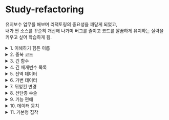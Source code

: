 # Study-refactoring

유지보수 업무를 해보며 리팩토링의 중요성을 깨닫게 되었고,  
내가 짠 소스를 꾸준히 개선해 나가며 버그를 줄이고 코드를 깔끔하게 유지하는 실력을 키우고 싶어 학습하게 됨.

<details markdown="1">
<summary> 1. 이해하기 힘든 이름 </summary>    
깔끔한 코드에서 가장 중요한 것 중 하나가 바로 "좋은 이름"이다.
역할에 대해 직관적이여야한다.

#### 1. 함수 선언 변경하기

좋은 이름을 찾아내는 방법  
-> 좋은 이름을 가진 함수는 소스를 보지 않고 이름만 보고도 이해할 수 있다.   
-> 함수에 주석을 작성한 다음, 주석을 함수 이름으로 만들어 본다.

```
--old
private void studyReviews(GHIssue issue) throws IOException {
    List<GHIssueComment> comments = issue.getComments();
    for (GHIssueComment comment : comments) {
      usernames.add(comment.getUserName());
      reviews.add(comment.getBody());
    }
}
    
    
--new
/**
 * 스터디 리뷰 이슈에 작성되어 있는 리뷰어 목록과 리뷰를 읽어온다.
 */
private void loadReviews(GHIssue issue) throws IOException {
  List<GHIssueComment> comments = issue.getComments();
  for (GHIssueComment comment : comments) {
    usernames.add(comment.getUserName());
    reviews.add(comment.getBody());
  }
}
```

#### 2. 변수 이름 변경하기
더 많이 사용되는 변수일수록 그 이름이 더 중요하다.
```
-- old
List<GHIssueComment> comments = issue.getComments();
for (GHIssueComment comment : comments) {
  usernames.add(comment.getUserName());
  this.reviews.add(comment.getBody());
}

-- new
/**
 * 리뷰를 읽어오는 함수이기 떄문에 좀 더 구체적인 네이밍
*/
List<GHIssueComment> reviews = issue.getComments();
for (GHIssueComment review : reviews) {
  usernames.add(review.getUserName());
  this.reviews.add(review.getBody());
}
```

#### 3. 필드 이름 바꾸기
```
-- old
private Set<String> usernames = new HashSet<>();

-- new
/**
 * 리뷰어들의 이름이기에 좀 더 구체적인 네이밍
*/
private Set<String> reviewers = new HashSet<>();
```
</details>

<details markdown="2">
<summary> 2. 중복 코드 </summary>    

- 중복코드의 단점
비슷한지, 완전히 동일한 코드인지 주의 깊게 봐야한다.
코드를 변경할 때, 동일한 모든 곳의 코드를 변경해야 한다.

- 사용할 수 있는 리팩토링 기술  
동일한 코드를 여러 메소드에서 사용하는 경우, 함수 추출하기 (Extract Function)  
코드가 비슷하게 생겼지만 완전히 같지는 않은 경우, 코드 분리하기 (Slide Statements)  
여러 하위 클래스에 동일한 코드가 있다면, 메소드 올리기 (Pull Up Method)   

#### 1. 필드 이름 바꾸기
"의도"와 "구현" 분리하기  
무슨 일을 하는 코드인지 알아내려고 노력해야 하는 코드라면 해당 코드를 함수로 분리하고 함수 이름으로 "무슨 일을 하는지" 표현할 수 있다.  
거대한 함수 안에 들어있는 주석은 추출한 함수를 찾는데 있어서 좋은 단서가 될 수 있다.  
```
-- old
GitHub gitHub = GitHub.connect();
GHRepository repository = gitHub.getRepository("me/live-study");
GHIssue issue = repository.getIssue(30);

-- new
GHIssue issue = getGhIssue(30); 
...
private GHIssue getGhIssue(int eventId) { // 함수 이름으로 표현
    GitHub gitHub = GitHub.connect();
    GHRepository repository = gitHub.getRepository("me/live-study");
    GHIssue issue = repository.getIssue(eventId);
    return issue;
}
```

#### 2. 코드 정리하기  
관련있는 코드끼리 묶여있어야 코드를 더 쉽게 이해할 수 있다.  
함수에서 사용할 변수를 상단에 미리 정의하기 보다는, 해당 변수를 사용하는 코드 바로 위에 선언하자.  
관련있는 코드끼리 묶은 다음, 함수 추출하기를 사용해서 더 깔끔하게 분리할 수도 있다.  
```
-- old
Set<String> reviewers = new HashSet<>();
GitHub gitHub = GitHub.connect();
...
issue.getComments().forEach(c -> reviewers.add(c.getUserName()));
        
-- new
Set<String> reviewers = new HashSet<>(); // 해당 변수를 사용하는 코드 바로 위에 선언.
issue.getComments().forEach(c -> reviewers.add(c.getUserName()));
```

#### 3. 메소드 올리기
중복 코드는 당장은 잘 동작하더라도 미래에 버그를 만들어 낼 빌미를 제공한다.  
예) A에서 코드를 고치고, B에는 반영하지 않은 경우  
비슷하지만 일부 값만 다른 경우라면, "함수 매개변수화 하기" 리팩토링을 적용한 이후에, 이 방법을 사용할 수 있다.  
</details>


<details markdown="3">
<summary> 3. 긴 함수</summary>  
-짧은함수 vs 긴함수  

함수가 길 수록 더 이해하기 어렵다 vs 짧은 함수는 더 많은 문맥전환을 필요로 한다.  
작은함수에 "좋은 이름"을 사용했다면 해당 함수의 코드를 보지 않고도 이해할 수 있다.  
어떤 코드에 "주석"을 남기고 싶다면, 주석 대신 함수를 만들고 함수의 이름으로 "의도"를 표현하면 된다.  

-사용할 수 있는 리팩토링 기술  

99%는 "함수 추출하기"로 해결 가능하다.  
함수로 분리하면서 해당 함수로 전달해야 할 매개변수가 많아진다면 다음과 같은 리팩토링을 고려해볼 수 있다.  
"임시 변수를 질의 함수로 바꾸기"  
"매개변수 객체 만들기"  
"객체 통째로 넘기기"  
  
"조건문 분해하기"를 사용해 조건문을 분리할 수 있다.  
같은 조건으로 여러개의 Switch문이 있다면, "조건문을 다형성으로 바꾸기"를 사용할 수 있다.  
반복문 안에서 여러 작업을 하고 있어서 하나의 메소드로 추출하기 어렵다면, "반복문 쪼개기"를 적용할 수 있다.  


#### 1. 임시 변수를 질의 함수로 바꾸기
변수를 사용하면 반복해서 동일한 식을 계산하는 것을 피할 수 있고, 이름을 사용해 의미를 표현할 수도 있다.
긴 함수를 리팩토링할 때, 그러한 임시 변수를 함수로 추출하여 분리한다면 뺴낸 함수로 전달해야 할 매개변수를 줄일 수 있다.

```
-- old
파라미터가 너무 많다고 생각이 될 때, 구현부를 메소드로 빼는 방법이 있다.
participants.forEach(p -> {
    long count = p.homework().values().stream()
            .filter(v -> v == true)
            .count();
    double rate = count * 100 / totalNumberOfEvents;

    // 파라미터가 너무 많다.
    String markdownForHomework = String.format("| %s %s | %.2f%% |\n", p.username(), checkMark(p, totalNumberOfEvents), rate);
    writer.print(markdownForHomework);
});

-- new
participants.forEach(p -> {
    String markdownForHomework = getMarkdownForParticipant(totalNumberOfEvents, p); 
    writer.print(markdownForHomework);
});

private double getRate(int totalNumberOfEvents, Participant p) {
    long count = p.homework().values().stream()  
    ...
    return rate;
}

private String getMarkdownForParticipant(int totalNumberOfEvents, Participant p) {
    String markdownForHomework = String.format("| %s %s | %.2f%% |\n", p.username(), checkMark(p, totalNumberOfEvents), getRate(totalNumberOfEvents, p));
    return markdownForHomework;
}
```

#### 2. 매개변수 객체 만들기  
같은 매개변수들이 여러 메소드에 걸쳐 나타난다면 그 매개변수들을 묶은 자료 구조를 만들 수 있다.  
그렇게 만든 자료구조는 :   
	- 해당 데이터간의 관계를 보다 명시적으로 나타낼 수 있다.  
	- 함수에 전달할 매개변수 개수를 줄일 수 있다.  
	- 도메인을 이해하는데 중요한 역할을 하는 클래스로 발전할 수도 있다.  
  
```
-- old
여러 메소드에서 반복되는 필드(totalNumberOfEvents)가 있다면 전역변수로 적용하는 것도 방법이다.

writer.print(header(totalNumberOfEvents, participants.size()));
...

private double getRate(int totalNumberOfEvents, Participant p) 
...
  
private String getMarkdownForParticipant(int totalNumberOfEvents, Participant p) 
...

-- new

private int totalNumberOfEvents;

public StudyDashboard(int totalNumberOfEvents) {
    this.totalNumberOfEvents = totalNumberOfEvents;
}
...
StudyDashboard studyDashboard = new StudyDashboard(15);
```


#### 3. 객체 통째로 넘기기
하나의 객체에서 구할 수 있는 여러 값들을 함수에 전달하는 경우, 해당 매개변수를 객체 하나로 교체할 수 있다.
이로써 매개변수 목록을 줄일 수 있다.

```
-- old
private String getMarkdownForParticipant(int totalNumberOfEvents, Participant p) {
	String markdownForHomework = String.format("| %s %s | %.2f%% |\n", p.username(), 
					checkMark(p, totalNumberOfEvents), getRate(totalNumberOfEvents, p));
	return markdownForHomework;
}

-- new
private String getMarkdownForParticipant(Participant participant) { // 객체를 통째로 넘긴다.
	return String.format("| %s %s | %.2f%% |\n", participant.username(),
                checkMark(participant.homework(), this.totalNumberOfEvents),
		participant.getRate(this.totalNumberOfEvents);
}

```



#### 4. 함수를 명령으로 바꾸기  
함수를 독립적인 객체인, Command로 만들어 사용할 수 있다.  
커맨드 패턴을 적용하면 다음과 같은 장점을 취할 수 있다.  
- 부가적인 기능으로 undo 기능을 만들 수도 있다.  
- 더 복잡한 기능을 구현하는데 필요한 여러 메소드를 추가할 수 있다.  
- 상속이나 템플릿을 활용할 수도 있다.  
- 복잡한 메소드를 여러 메소드나 필드를 활용해 쪼갤 수도 있다.  


#### 5. 조건문 분해하기  
여러 조건에 따라 달라지는 코드를 작성하다 보면 함수가 길어지게 된다.  
"조건"과 "액션" 모두 "의도"를 표현해야한다.  
"함수 추출하기"와 동일한 리팩토링이지만 의도만 다를 뿐이다.  

#### 6. 반복문 쪼개기
반복문을 여러개로 쪼개면 보다 쉽게 이해하고 수정할 수 있다.
```
# 반복문 쪼개기
-- old
for (int index = 1 ; index <= totalNumberOfEvents ; index++) {
	int eventId = index;
	service.execute(new Runnable() {
	@Override
	public void run() {
	try {
		GHIssue issue = repository.getIssue(eventId);
		List<GHIssueComment> comments = issue.getComments();

		for (GHIssueComment comment : comments) {
			Participant participant = findParticipant(comment.getUserName(), participants);
			participant.setHomeworkDone(eventId);
		}
		...
-- new
for (int index = 1 ; index <= totalNumberOfEvents ; index++) {
            int eventId = index;
            service.execute(() -> {
                try {
                    GHIssue issue = repository.getIssue(eventId);
                    checkHomework(issue.getComments(), participants, eventId);
              ...

private void checkHomework(List<GHIssueComment> comments, List<Participant> participants, int eventId) {
        for (GHIssueComment comment : comments) {
            Participant participant = findParticipant(comment.getUserName(), participants);
            participant.setHomeworkDone(eventId);
	}
}
	

# 메소드 추출하기
-- old
private void print() throws IOException, InterruptedException {
        GitHub gitHub = GitHub.connect();
        GHRepository repository = gitHub.getRepository("whiteship/live-study");
        List<Participant> participants = new CopyOnWriteArrayList<>();

        ExecutorService service = Executors.newFixedThreadPool(8);
        CountDownLatch latch = new CountDownLatch(totalNumberOfEvents);
	
	...

-- new
의미를 부여하여 가능한한 함수로 리팩토링함.
private void print() throws IOException, InterruptedException {
        checkGithubIssues(getGhRepository());
	new StudyPrinter(this.totalNumberOfEvents, this.participants, PrinterMode.MARKDOWN).execute();
}

private GHRepository getGhRepository() throws IOException {
	GitHub gitHub = GitHub.connect();
        return gitHub.getRepository("me/live-study");
}
...
```

#### 7. 조건문을 다형성으로 바꾸기  
여러 타입에 따라 각기 다른 로직으로 처리해야 하는 경우에 다형성을 적용해서 조건문을 보다 명확하게 분리할 수 있다.  
공통으로 사용되는 로직은 상위 클래스에 두고 달라지는 부분만 하위 클래스에 둠으로써, 달라지는 부분만 강조할 수 있다.  

</details>




<details markdown="4">
<summary> 4. 긴 매개변수 목록 </summary>    

어떤 함수에 매개변수가 많을수록 함수의 역할을 이해하기 힘들어진다.  
- 과연 그 함수는 한가지 일을 하고 있는게 맞는가?  
- 불필요한 매개변수는 없는가?  
- 하나의 자료구조로 뭉칠 수 있는 매개변수 목록은 없는가?  

#### 1. 매개변수를 질의 함수로 바꾸기  
함수의 매개변수 목록은 함수의 다양성을 대변하며, 짧을수록 이해하기 좋다.  
어떤 한 매개변수를 다른 매개변수를 통해 알아낼 수 있다면 "중복 매개변수"라 생각할 수 있다.  
매개변수에 값을 전달하는 것은 "함수를 호출하는 쪽"의 책임이다. 가능하면 함수를 호출하는 쪽의 책임을 줄이고 함수 내부에서 책임지도록 노력한다.  
  
```
-- old
public double finalPrice() {
	double basePrice = this.quantity * this.itemPrice;
	int discountLevel = this.quantity > 100 ? 2 : 1;
        return this.discountedPrice(basePrice, discountLevel);
}

private double discountedPrice(double basePrice, int discountLevel) {
	return discountLevel == 2 ? basePrice * 0.9 : basePrice * 0.95;
}

-- new
public double finalPrice() {
	double basePrice = this.quantity * this.itemPrice;
	return this.discountedPrice(basePrice);
}

private int discountLevel() {
	return this.quantity > 100 ? 2 : 1;
}

private double discountedPrice(double basePrice) { // 매개변수로 전달할 필요 없이 함수를 호출해 사용.
	return discountLevel() == 2 ? basePrice * 0.9 : basePrice * 0.95;
}
```

#### 2. 플래그 인수 제거하기
플래그는 보통 함수에 매개변수로 전달해서, 함수 내부의 로직을 분기하는데 사용한다.  
플래그를 사용한 함수는 차이를 파악하기 어렵다.  
- bookConcert(customer, false), bookConcert(customer, true)  
- bookConcert(customer), bookConcert(customer)  
조건문 분해하기를 활용할 수 있다.  
 
```
-- old
public LocalDate deliveryDate(Order order, boolean isRush) {
	if (isRush) {
		int deliveryTime = switch (order.getDeliveryState()) {
			case "WA", "CA", "OR" -> 1;
			case "TX", "NY", "FL" -> 2;
			default -> 3;
		};
		return order.getPlacedOn().plusDays(deliveryTime);
        } else {
	...

assertEquals(placedOn.plusDays(1), shipment.deliveryDate(orderFromWA, true));
assertEquals(placedOn.plusDays(2), shipment.deliveryDate(orderFromWA, false));

-- new
플래그성 파라미터를 제거하고 조금 더 코드를 명시적으로 만든다.
public LocalDate regularDeliveryDate(Order order) {
	int deliveryTime = switch (order.getDeliveryState()) {
		case "WA", "CA" -> 2;
		case "OR", "TX", "NY" -> 3;
		default -> 4;
        };
	return order.getPlacedOn().plusDays(deliveryTime);
}

assertEquals(placedOn.plusDays(1), shipment.rushDeliveryDate(orderFromWA));
assertEquals(placedOn.plusDays(2), shipment.regularDeliveryDate(orderFromWA));

```

#### 3. 여러 함수를 클래스로 묶기  

비슷한 매개변수 목록을 여러 함수에서 사용하고 있다면 해당 메소드를 모아서 클래스를 만들 수 있다.  
클래스 내부로 메소드를 옮기고, 데이터를 필드로 만들면 메소드에 전달해야 하는 매개변수 목록도 줄일 수 있다.  


</details>


<details markdown="5">
<summary> 5. 전역 데이터 </summary>    
전역 데이터는 아무곳에서나 변경될 수 있다는 문제가 있다.  
어떤 코드로 인해 값이 바뀐 것인지 파악하기 어렵다.  
클래스 변수(필드)도 비슷한 문제를 겪을 수 있다.  
"변수 캡슐화하기"를 적용해서 접근을 제어하거나 어디서 사용하는지 파악하기 쉽게 만들 수 있다.  
  
#### 1. 변수 캡슐화 하기
메소드는 점진적으로 새로운 메소드로 변경할 수 있으나, 데이터는 한번에 모두 변경해야한다.  
데이터가 사용되는 범위가 클수록 캡슐화를 하는 것이 더 중요해진다.  
- 함수를 사용해서 값을 변경하면 보다 쉽게 검증 로직을 추가하거나 변경에 따르는 후속 작업을 추가하는 것이 편리하다.  
불면 데이터의 경우에는 이런 리팩토링을 적용할 필요가 없다.  

```
-- old
public static Integer targetTemperature = 70;
public static Boolean heating = true;
...
Thermostats.targetTemperature = -1111600;
Thermostats.fahrenheit = false;
..

-- new
private getter/setter를 사용하여 캡슐화 하여 validation, notify 등 후속작업의 편리성을 가져갈 수 있다.

Thermostats.setTargetTemperature(68);
Thermostats.setReadInFahrenheit(false);
...
private static Integer targetTemperature = 70;
private static Boolean heating = true;
...

public static void setHeating(Boolean heating) {
	// TODO validation
        Thermostats.heating = heating;
        // TODO notify
}
...
```
</details>



<details markdown="6">
<summary> 6. 가변 데이터 </summary>    
데이터를 변경하다보면 예상치 못했던 결과나 해결하기 어려운 버그가 발생하기도 한다.
함수형 프로그래밍 언어는 데이터를 변경하지 않고 복사본을 전달한다.
하지만 그 밖의 프로그래밍 언어는 데이터 변경을 허용하고 있다.
따라서 변경되는 데이터 사용 시 발생할 수 있는 리스크를 관리할 수 있는 방법을 적용하는 것이 좋다.

#### 1.변수 쪼개기
어떤 변수가 여러번 재할당 되어도 적절한 경우  
- 반복문에서 순회하는데 사용하는 변수 또는 인덱스  
- 값을 축적시키는데 사용하는 변수  
  
그 밖에 경우에 재할당 되는 변수가 있면 해당 변수는 여러 용도로 사용되는 것이며 변수를 분리해야 더 이해하기 좋은 코드를 만들 수 있다.  
- 변수 하나 당 하나의 책임을 지도록 만든다.  
- 상수를 활용하자. js의 const, 자바의 final  

```
1. final 키워드를 활용해 값의 고정을 명확하게 표현한다.
-- old

double acc = primaryForce / mass;
result = 0.5 * acc * primaryTime * primaryTime;

if (secondaryTime > 0) {
	double primaryVelocity = acc * delay;
	acc = (primaryForce + secondaryForce) / mass;
	result += primaryVelocity * secondaryTime + 0.5 * acc * secondaryTime + secondaryTime;
	...
}

-- new 

final double primaryAcceleration = primaryForce / mass;
result = 0.5 * primaryAcceleration * primaryTime * primaryTime;

if (secondaryTime > 0) {
	final double primaryVelocity = primaryAcceleration * delay;
	final double secondaryAcceleration = (primaryForce + secondaryForce) / mass;
	result += primaryVelocity * secondaryTime + 0.5 * secondaryAcceleration * secondaryTime + secondaryTime;
}
	...


2. input 파라미터를 그대로 사용하는것보다 변수를 사용하여 명확하게 표현한다.
-- old 

public double discount(double inputValue, int quantity) {
        if (inputValue > 50) inputValue = inputValue - 2;
        if (quantity > 100) inputValue = inputValue - 1;
        return inputValue;
}
    
-- new

public double discount(double inputValue, int quantity) {
        double result = inputValue;
        if (inputValue > 50) result -= 2;
        if (quantity > 100) result -= 1;
        return result;
}
```


#### 2. 질의 함수와 변경 함수 분리하기
"눈에 띌만한" 사이드 이팩트 없이 값을 조회할 수 있는 메소드는 테스트 하기도 쉽고, 메소드를 이동하기도 편하다.  
  
명령-조회 분리 규칙:  
- 어떤 값을 리턴하는 함수는 사이드 이팩트가 없어야 한다.  


```
1. 명확한 함수의 사용을 위해 조회와 알람 함수를 분리한다.
-- old
public String alertForMiscreant(List<Person> people) {
        for (Person p : people) {
            if (p.getName().equals("Don")) {
                setOffAlarms();
                return "Don";
            }

            if (p.getName().equals("John")) {
                setOffAlarms();
                return "John";
            }
        }
        return "";
}
-- new 
public void alertForMiscreant(List<Person> people) {
        if(!findMiscreant(people).isBlank()) setOffAlarms();
}

public String findMiscreant(List<Person> people) {
        for (Person p : people) {
            if (p.getName().equals("Don")) return "Don";
            if (p.getName().equals("John")) return "John";
        }

        return "";
}
```


#### 3. 세터 제거하기
세터를 제공한다는 것은 해당 필드가 변경될 수 있다는 것을 뜻한다.  
객체 생성시 처음 설정된 값이 변경될 필요가 없다면 해당 값을 설정할 수 있는 생성자를 만들고 세터를 제거해서 변경될 수 있는 가능성을 제거해야 한다.  


#### 4. 파생 변수를 질의 함수로 바꾸기  
변경할 수 있는 데이터를 최대한 줄이도록 노력해야 한다.  
계산해서 알아낼 수 있는 변수는 제거할 수 있다.  
- 계산 자체가 데이터의 의미를 잘 표현하는 경우도 있다.  
- 해당 변수가 어디선가 잘못된 값으로 수정될 수 있는 가능성을 제거할 수 있다.  
계산에 필요한 데이터가 변하지 않는 값이라면, 계산의 결과에 해당하는 데이터 역시 불변 데이터기 때문에 해당 변수는 그대로 유지할 수 있다.  
  
```
1. 계산해서 알아낼 수 있는 변수는 제거한다. 
-- old
public Discount(double baseTotal) {
        this.baseTotal = baseTotal;
}

public double getDiscountedTotal() {
        return this.discountedTotal;
}

public void setDiscount(double number) {
        this.discount = number;
        this.discountedTotal = this.baseTotal - this.discount;
}
    
-- new
public double getDiscountedTotal() {
        return calculatedDiscountedTotal();
}

private double calculatedDiscountedTotal() {
        return this.baseTotal - this.discount;
}


2. 1번과 마찬가지로 계산해서 알아낼 수 있는 production 변수를 제거한다.
-- old
public void applyAdjustment(double adjustment) {
        this.adjustments.add(adjustment);
        this.production += adjustment;
}

public double getProduction() {
        return this.production;
}

-- new
public void applyAdjustment(double adjustment) {
        this.adjustments.add(adjustment);
}

public double getProduction() {
        return this.adjustments.stream().reduce((double) 0, Double::sum);
}
```

#### 5. 참조를 값으로 바꾸기
값 객체는 객체가 가진 필드의 값으로 동일성을 확인한다.  
값 객체는 변하지 않는다.  
어떤 객체의 변경 내역을 다른 곳으로 전파시키고 싶다면 레퍼런스, 아니라면 값 객체를 사용한다.  
이러한 경우 값이 같더라도 다른 객체로 판단할 수 있기 때문에 equals, hascode를 재정의 해야한다.

</details>

<details markdown="7">
<summary> 7. 뒤엉킨 변경 </summary>    
소프트웨어는 변경에 유연하게(soft) 대처할 수 있어야 한다.  
    
어떤 한 모듈이(함수 또는 클래스가) 여러가지 이유로 다양하게 변경되어야 하는 상황.  
예) 새로운 결제 방식을 도입하거나, DB를 변경할 때 동일한 클래스에 여러 메소드를 수정해야 하는 경우.  
  
서로 다른 문제는 서로 다른 모듈에서 해결해야 한다.  
- 모듈의 책임이 분리되어 있을수록 해당 문맥을 더 잘 이해할 수 있으며 다른 문제는 신경쓰지 않아도 된다.  
  
좋은 소프트웨어는 응집도는 높아야하고 결합도는 낮아야 한다.  
응집도 : 얼마나 관련있는 것들이 한 곳에 잘 밀집되어 있는가.  
결합도 : 관련없는 것들이 서로 얼마나 의존하고 있는가.  
  
#### 1. 단계 쪼개기

서로 다른 일을 하는 코드를 각기 다른 모듈로 분리한다.  
- 그래야 어떤 것을 변경해야 할 때, 그것과 관련있는 것만 신경쓸 수 있다.  
  
여러 일을 하는 함수의 처리 과정을 각기 다른 단계로 구분할 수 있다.  
예) 전처리 -> 주요 작업 -> 후처리  
예) 컴파일러: 텍스트 읽어오기 -> 실행 가능한 형태로 변경  
  
서로 다른 데이터를 사용한다면 단계를 나누는데 있어 중요한 단서가 될 수 있다.  
중간 데이터를 만들어 단계를 구분하고 매개변수를 줄이는데 활요할 수 있다.  


```
-- old
public double priceOrder(Product product, int quantity, ShippingMethod shippingMethod) {
	final double basePrice = product.basePrice() * quantity;
        final double discount = Math.max(quantity - product.discountThreshold(), 0)
                * product.basePrice() * product.discountRate();
        final double shippingPerCase = (basePrice > shippingMethod.discountThreshold()) ?
                shippingMethod.discountedFee() : shippingMethod.feePerCase();
        final double shippingCost = quantity * shippingPerCase;
        final double price = basePrice - discount + shippingCost;
        return price;
}

-- new
// 하는 일에 따라 각기 다른 함수로 분리  

public double priceOrder(Product product, int quantity, ShippingMethod shippingMethod) {
        final PriceData priceData = calculatePriceData(product, quantity);
        return applyShipping(priceData, shippingMethod);
}

private PriceData calculatePriceData(Product product, int quantity) {
        final double basePrice = product.basePrice() * quantity;
        final double discount = Math.max(quantity - product.discountThreshold(), 0)
                * product.basePrice() * product.discountRate();

        return new PriceData(basePrice, discount, quantity); // 중간 데이터를 만들어 매개변수를 줄인다.
}

private double applyShipping(PriceData priceData, ShippingMethod shippingMethod) {
        final double shippingPerCase = (priceData.basePrice() > shippingMethod.discountThreshold()) ?
                shippingMethod.discountedFee() : shippingMethod.feePerCase();
        final double shippingCost = priceData.quantity() * shippingPerCase;
        return priceData.basePrice() - priceData.discount() + shippingCost;
}


```

#### 2. 함수 옮기기
모듈화가 잘 된 소프트웨어는 최소한의 지식만으로 프로그램을 변경할 수 있다.  
관련있는 함수나 필드가 모여있어야 더 쉽게 찾고 이해할 수 있다.  
하지만 관련있는 함수나 필드가 항상 고정적인 것은 아니기 때문에 때에 따라 옮겨야 할 필요가 있다.
  
함수를 옮겨야 하는 경우  
- 해당 함수가 다른 문맥(클래스)에 있는 데이터(필드)를 더 많이 참조하는 경우.  
- 해당 함수를 다른 클라이언트(클래스)에서도 필요로 하는 경우.  
  


#### 3. 클래스 추출하기  
클래스가 다루는 책임이 많아질수록 클래스가 점차 커진다.  
  
클래스를 쪼개는 기준  
- 데이터나 메소드 중 일부가 매우 밀접한 관련이 있는 경우.  
- 일부 데이터가 대부분 같이 바뀌는 경우.  
- 데이터 또는 메소드 중 일부를 삭제한다면 어떻게 될 것인가?    


하위 클래스를 만들어 책임을 분산 시킬 수도 있다.  

```
-- old  

private String officeAreaCode;
private String officeNumber;

public String telephoneNumber() {
	return this.officeAreaCode + " " + this.officeNumber;
}

-- new
// 하위 클래스로 위임.

private final TelephoneNumber telephoneNumber;
public String telephoneNumber() {
        return this.telephoneNumber.toString();
}

```
</details>


<details markdown="8">
<summary> 8. 산탄총 수술 </summary>    
  
어떤 한 변경 사항이 생겼을 때 여러 모듈을 수정해야 하는 상황. ("한가지" 변경사항으로 "여러 모듈" 수정)  
변경 사항이 여러곳에 흩어진다면 찾아서 고치기도 어렵고 중요한 변경 사항을 놓칠 수 있는 가능성도 생긴다.  
  
#### 1. 필드 옮기기

좋은 데이터 구조를 가지고 있다면, 해당 데이터에 기반한 어떤 행위를 코드로(메소드나 함수)옮기는 것도 간편하고 단순해진다.  
처음에는 타당해 보였던 설게적인 의사 결정도 프로그램이 다루고 있는 도메인과 데이터 구조에 대해 더 많이 익혀나가면서, 틀린 의사 결정으로 바뀌는 경우도 있다.  
  
필드를 옮기는 단서:  
- 어떤 데이터를 항상 어떤 클래스와 함께 전달하는 경우.  
- 어떤 클래스를 변경할 때 다른 클래스에 있는 필드를 변경해야 하는 경우.  
- 여러 클래스에 동일한 필드를 수정해야 하는 경우.  
  
```
// discountRate 필드를 CustomerContract 클래스로 옮겨 변경 사항이 발생했을때 대처하기 수월하게 리팩토링.

-- Customer Class
private CustomerContract contract;

public Customer(String name, double discountRate) {
	this.name = name;
        this.contract = new CustomerContract(dateToday(), discountRate);
}

public double getDiscountRate() {
        return this.contract.getDiscountRate();
}

```

#### 2. 함수 인라인
"함수 추출하기"의 반대에 해당하는 리팩토링  
간혹, 함수 본문(소스)이 함수 이름 만큼 또는 그보다 더 잘 의도를 표현하는 경우도 있다.  
  
```
-- old
//  소스를 읽지 않아도 moreThanFiveLateDeliveries 이라는 이름으로 잘 표현했지만, 소스와 메서드 이름의 큰 차이가 없다.

public int rating(Driver driver) {
        return moreThanFiveLateDeliveries(driver) ? 2 : 1;
}

private boolean moreThanFiveLateDeliveries(Driver driver) {
        return driver.getNumberOfLateDeliveries() > 5;
}

-- new 
public int rating(Driver driver) {
        return driver.getNumberOfLateDeliveries() > 5 ? 2 : 1;
}

```

#### 3. 클래스 인라인  
"클래스 추출하기"의 반대에 해당하는 리팩토링  
리팩토링을 하는 중에 클래스의 책임을 옮기다 보면 클래스의 존재 이유가 빈약해지는 경우가 발생할 수 있다.  
존재 이유가 빈약한 클래스의 필드먼저 옮기고 메서드를 옮긴 후 클래스를 삭제하면 컴파일 에러를 줄이며 편하게 옮길 수 있다.


</details>



<details markdown="9">
<summary> 9. 기능 편애 </summary>    
  
어떤 모듈에 있는 함수가 다른 모듈에 있는 데이터나 함수를 더 많이 참조하는 경우에 발생한다.  
예) 다른 객체의 getter를 여러개 사용하는 메소드  
- "함수 옮기기"를 사용해서 함수를 적절한 위치로 옮긴다.  
- 함수 일부분만 다른 곳의 데이터와 함수를 많이 참조한다면 "함수 추출하기"로 함수를 나눈 다음에 함수를 옮길 수 있다.  
  
만약에 여러 모듈을 참조하고 있다면, 그 중에서 가장 많은 데이터를 참조하는 곳으로 옮기거나, 함수를 여러개로 쪼개서 각 모듈로 분산 시킬 수 있다.  
데이터와 해당 데이터를 참조하는 행동을 같은 곳에 두도록 하자.  
  
  
```
-- old
// Bill Class에서 ElectricityUsage, GasUsage 클래스의 데이터를 참조하여 계산한다. 이것을 각각의 모듈로 옮겨 리팩토링한다.
double electicityBill = electricityUsage.getAmount() * electricityUsage.getPricePerUnit();
double gasBill = gasUsage.getAmount() * gasUsage.getPricePerUnit();
return electicityBill + gasBill;

-- new 

// ElectricityUsage Class
public double getElecticityBill() {
        return this.getAmount() * this.getPricePerUnit();
}

// GasUsage Class
public double getGasBill() {
        return this.getAmount() * this.getPricePerUnit();
}

// Bill Class
public double calculateBill() {
        return electricityUsage.getElecticityBill() + gasUsage.getGasBill();
}

```


</details>


<details markdown="9">
<summary> 10. 데이터 뭉치 </summary>    
  
항상 뭉쳐 다니는 데이터는 한 곳으로 모아두는 것이 좋다.  
- 여러 클래스에 존재하는 비슷한 필드 목록  
- 여러 함수에 전달하는 매개변수 목록    

```
-- old
// areaCode, number를 서로 다른 클래스에서 병합하여 phoneNumber로 사용하고 있다.


// Office Class
private String officeAreCode;
private String officeNumber;
public String officePhoneNumber() {
        return officeAreCode + "-" + officeNumber;
}


// Employee Class
private String personalAreaCode;
private String personalNumber;
public String personalPhoneNumber() {
        return personalAreaCode + "-" + personalNumber;
}


-- new
// 항상 뭉쳐다니며 같은 기능을 하는 필드를 새로운 클래스(TelephoneNumber Class)로 추출한다.

// TelephoneNumber Class
private String areaCode;
private String number;

@Override
public String toString() {
        return this.areaCode + "-" + this.number;
}

// Employee, Office Class
private TelephoneNumber personalPhoneNumber;
public String personalPhoneNumber() {
        return this.personalPhoneNumber.toString();
}
```

</details>



<details markdown="11">
<summary> 11. 기본형 집착 </summary>    

어플리케이션이 다루고 있는 도메인에 필요한 기본 타입을 만들지 않고 프로그래밍 언어가 제공하는 기본 타입을 사용하는 경우가 많다.  
예) 전화번호, 좌표, 돈, 범위, 수량 등  
기본형으로는 단위(인치 vs 미터) 또는 표기법을 표현하기 어렵다.  

#### 1. 기본형을 객체로 바꾸기  
개발 초기에는 기본형 (숫자 또는 문자열)으로 표현한 데이터가 나중에는 해당 데이터와 관련있는 다양한 기능을 필요로 하는 경우가 발생한다.  
예) 문자열로 표현하던 전화번호의 지역코드가 필요하거나 다양한 포맷을 지원하는 경우.  
예) 숫자로 표현하던 온도의 단위(화씨, 섭씨)를 변환하는 경우.  
기본형을 사용한 데이터를 감싸 줄 클래스를 만들면, 필요한 기능을 추가할 수 있다.  
  

```
-- old
...
.filter(o -> o.getPriority() == "high" || o.getPriority() == "rush")
...

-- new
// 기본형을 객체로 만들어 필요한 기능을 추가한다.
...
.filter(o -> o.getPriority().higherThen(new Priority("normal")))
...

// Priority Class
private List<String> legalValues = List.of("low", "normal", "high", "rush");
public boolean higherThen(Priority other) {
        return this.index() > other.index();
}

// Order Class 생성자의 String 매개변수의 type 체크가 필요하여 생성자 체인 사용.
public Order(String priority) {
        this(new Priority(priority));
}

public Order(Priority priority) {
        this.priority = priority;
}

// String 타입의 type safety를 검사
public Priority(String value) {
if (legalValues.contains(value)){
	this.value = value;
	...
	
```


#### 2. 타입 코드를 서브 클래스로 바꾸기
비슷하지만 다른 것들을 표현해야 하는 경우, 문자열(String), 열거형(enum), 숫자(int) 등으로 표현하기도 한다.
예) 주문타입, "일반 주문", "빠른 주문"
예) 직원 타입, "엔지니어", "매니저", "세일즈"

타입을 서브클래스로 바꾸는 계기
- 조건문을 다형성으로 표현할 수 있을 때, 서브클래스로 만들고 "조건부 로직을 다형성으로 바꾸기"를 적용한다.

```
-- old

private String type;
public Employee(String name, String type) {
        this.validate(type);
        this.name = name;
        this.type = type;
}
    
private void validate(String type) {
	List<String> legalTypes = List.of("engineer", "manager", "salesman");
	if (!legalTypes.contains(type)) throw new IllegalArgumentException(type);
	...

-- new 

// type 변수를 삭제하고 타입에 따른 서브클래스를 생성해 다형성으로 바꾼다.
public static Employee createEmployee(String name, String type) {
        switch (type) {
            case "engineer" :
                return new Engineer(name);
            case "manager" :
                return new Manager(name);
	    ...
            default:
                throw new IllegalArgumentException(type);
        }
}

assertEquals("engineer", Employee.createEmployee("hong", "engineer").getType());

```







</details>
